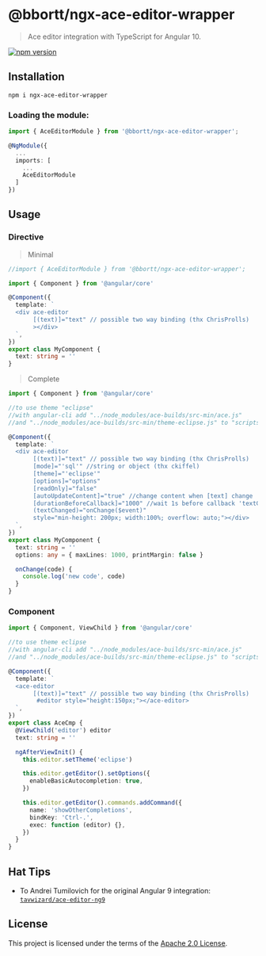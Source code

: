 # @bbortt/ngx-ace-editor-wrapper

> Ace editor integration with TypeScript for Angular 10.

[![npm version](https://badge.fury.io/js/ngx-ace-editor-wrapper.svg)](https://www.npmjs.com/package/@bbortt/ngx-ace-editor-wrapper)

## Installation

`npm i ngx-ace-editor-wrapper`

### Loading the module:

```ts
import { AceEditorModule } from '@bbortt/ngx-ace-editor-wrapper';

@NgModule({
  ...
  imports: [
    ...
    AceEditorModule
  ]
})
```

## Usage

### Directive

> Minimal

```ts
//import { AceEditorModule } from '@bbortt/ngx-ace-editor-wrapper';

import { Component } from '@angular/core'

@Component({
  template: `
  <div ace-editor
       [(text)]="text" // possible two way binding (thx ChrisProlls)
       ></div>
  `,
})
export class MyComponent {
  text: string = ''
}
```

> Complete

```ts
import { Component } from '@angular/core'

//to use theme "eclipse"
//with angular-cli add "../node_modules/ace-builds/src-min/ace.js"
//and "../node_modules/ace-builds/src-min/theme-eclipse.js" to "scripts" var into the file angular-cli.json

@Component({
  template: `
  <div ace-editor
       [(text)]="text" // possible two way binding (thx ChrisProlls)
       [mode]="'sql'" //string or object (thx ckiffel)
       [theme]="'eclipse'"
       [options]="options"
       [readOnly]="false"
       [autoUpdateContent]="true" //change content when [text] change
       [durationBeforeCallback]="1000" //wait 1s before callback 'textChanged' sends new value
       (textChanged)="onChange($event)"
       style="min-height: 200px; width:100%; overflow: auto;"></div>
  `,
})
export class MyComponent {
  text: string = ''
  options: any = { maxLines: 1000, printMargin: false }

  onChange(code) {
    console.log('new code', code)
  }
}
```

### Component

```ts
import { Component, ViewChild } from '@angular/core'

//to use theme eclipse
//with angular-cli add "../node_modules/ace-builds/src-min/ace.js"
//and "../node_modules/ace-builds/src-min/theme-eclipse.js" to "scripts" var into the file angular-cli.json

@Component({
  template: `
  <ace-editor
       [(text)]="text" // possible two way binding (thx ChrisProlls)
        #editor style="height:150px;"></ace-editor>
  `,
})
export class AceCmp {
  @ViewChild('editor') editor
  text: string = ''

  ngAfterViewInit() {
    this.editor.setTheme('eclipse')

    this.editor.getEditor().setOptions({
      enableBasicAutocompletion: true,
    })

    this.editor.getEditor().commands.addCommand({
      name: 'showOtherCompletions',
      bindKey: 'Ctrl-.',
      exec: function (editor) {},
    })
  }
}
```

## Hat Tips

- To Andrei Tumilovich for the original Angular 9 integration: [`tavwizard/ace-editor-ng9`](https://github.com/tavwizard/ace-editor-ng9)

## License

This project is licensed under the terms of the [Apache 2.0 License](https://raw.githubusercontent.com/bbortt/ngx-ace-editor-wrapper/canary/LICENSE).
